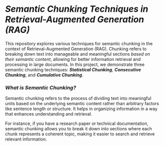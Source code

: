 # ***Semantic Chunking Techniques in Retrieval-Augmented Generation (RAG)***
This repository explores various techniques for semantic chunking in the context of Retrieval-Augmented Generation (RAG). Chunking refers to breaking down text into manageable and meaningful sections *based on their semantic content*, allowing for better information retrieval and processing in large documents. In this project, we demonstrate three semantic chunking techniques: ***Statistical Chunking***, ***Consecutive Chunking***, and ***Cumulative Chunking***.

### ***What is Semantic Chunking?***

Semantic chunking refers to the process of dividing text into meaningful units based on the underlying semantic content rather than arbitrary factors like sentence length or structure. It helps in organizing information in a way that enhances understanding and retrieval.

For instance, if you have a research paper or technical documentation, semantic chunking allows you to break it down into sections where each chunk represents a coherent topic, making it easier to search and retrieve relevant information.

